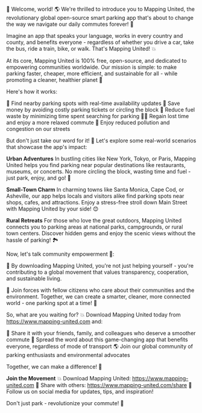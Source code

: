🎉 Welcome, world! 🌎 We're thrilled to introduce you to Mapping United, the revolutionary global open-source smart parking app that's about to change the way we navigate our daily commutes forever! 🚀

Imagine an app that speaks your language, works in every country and county, and benefits everyone - regardless of whether you drive a car, take the bus, ride a train, bike, or walk. That's Mapping United! 💥

At its core, Mapping United is 100% free, open-source, and dedicated to empowering communities worldwide. Our mission is simple: to make parking faster, cheaper, more efficient, and sustainable for all - while promoting a cleaner, healthier planet 🌟

Here's how it works:

📍 Find nearby parking spots with real-time availability updates
💸 Save money by avoiding costly parking tickets or circling the block
🚗 Reduce fuel waste by minimizing time spent searching for parking
🏃‍♀️ Regain lost time and enjoy a more relaxed commute
🌟 Enjoy reduced pollution and congestion on our streets

But don't just take our word for it! 🤔 Let's explore some real-world scenarios that showcase the app's impact:

**Urban Adventures**
In bustling cities like New York, Tokyo, or Paris, Mapping United helps you find parking near popular destinations like restaurants, museums, or concerts. No more circling the block, wasting time and fuel - just park, enjoy, and go! 🎉

**Small-Town Charm**
In charming towns like Santa Monica, Cape Cod, or Asheville, our app helps locals and visitors alike find parking spots near shops, cafes, and attractions. Enjoy a stress-free stroll down Main Street with Mapping United by your side! 😊

**Rural Retreats**
For those who love the great outdoors, Mapping United connects you to parking areas at national parks, campgrounds, or rural town centers. Discover hidden gems and enjoy the scenic views without the hassle of parking! 🏞️

Now, let's talk community empowerment 🌟:

🤝 By downloading Mapping United, you're not just helping yourself - you're contributing to a global movement that values transparency, cooperation, and sustainable living.

💪 Join forces with fellow citizens who care about their communities and the environment. Together, we can create a smarter, cleaner, more connected world - one parking spot at a time! 🌈

So, what are you waiting for? 💥 Download Mapping United today from https://www.mapping-united.com and:

📨 Share it with your friends, family, and colleagues who deserve a smoother commute
📣 Spread the word about this game-changing app that benefits everyone, regardless of mode of transport
🌎 Join our global community of parking enthusiasts and environmental advocates

Together, we can make a difference! 🌟

**Join the Movement**
💥 Download Mapping United: https://www.mapping-united.com
🤝 Share with others: https://www.mapping-united.com/share
📣 Follow us on social media for updates, tips, and inspiration!

Don't just park - revolutionize your commute! 🚀